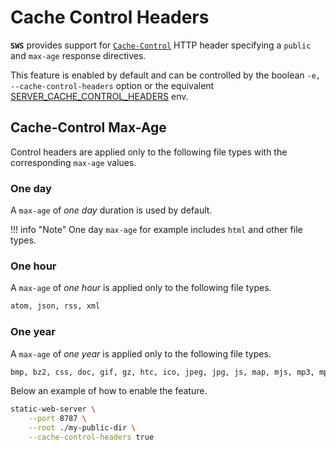 # Cache Control Headers

**`SWS`** provides support for [`Cache-Control`](https://developer.mozilla.org/en-US/docs/Web/HTTP/Headers/Cache-Control) HTTP header specifying a `public` and `max-age` response directives.

This feature is enabled by default and can be controlled by the boolean `-e, --cache-control-headers` option or the equivalent [SERVER_CACHE_CONTROL_HEADERS](./../configuration/environment-variables.md#server_cache_control_headers) env.

## Cache-Control Max-Age

Control headers are applied only to the following file types with the corresponding `max-age` values.

### One day

A `max-age` of *one day* duration is used by default.

!!! info "Note"
    One day `max-age` for example includes `html` and other file types.

### One hour

A `max-age` of *one hour* is applied only to the following file types.

```txt
atom, json, rss, xml
```

### One year

A `max-age` of *one year* is applied only to the following file types.

```txt
bmp, bz2, css, doc, gif, gz, htc, ico, jpeg, jpg, js, map, mjs, mp3, mp4, ogg, ogv, pdf, png, rar, rtf, tar, tgz, wav, weba, webm, webp, woff, woff2, zip
```

Below an example of how to enable the feature.

```sh
static-web-server \
    --port 8787 \
    --root ./my-public-dir \
    --cache-control-headers true
```
